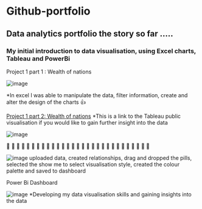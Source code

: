 # Github-portfolio
## Data analytics portfolio the story so far .....
### My initial introduction to data visualisation, using Excel charts, Tableau and PowerBi

Project 1 part 1 : Wealth of nations


![image](https://github.com/Mangeolles1/Github-portfolio/assets/169667075/375b8888-f206-4eb4-b77a-b7747c609304)

*In excel I was able to manipulate the data, filter information, create and alter the design of the charts :+1:



[Project 1 part 2: Wealth of nations](https://public.tableau.com/app/profile/amanda.mangeolles/viz/Wealthofnations-complete/Dashboard1?publish=yes) 
*This is a link to the Tableau public visualisation if you would like to gain further insight into the data




![image](https://github.com/Mangeolles1/Github-portfolio/assets/169667075/b4f9526a-39f4-4b7f-9755-7c7f19bf3817)






:clap: :clap: :clap: :clap: :clap: :clap: :clap: :clap: :clap: :clap: :clap: :clap: :clap: :clap: :clap: :clap: :clap: :clap: :clap: :clap: :clap: :clap: :clap: :clap: :clap: :clap: :clap: :clap: :clap: 

![image](https://github.com/Mangeolles1/Github-portfolio/assets/169667075/7d23675c-5ae6-4932-bc98-c34094617f44)
uploaded data, created relationships, drag and dropped the pills, selected the show me to select visualisation style, created the colour palette and saved to dashboard



Power Bi Dashboard


![image](https://github.com/Mangeolles1/Github-portfolio/assets/169667075/f5dcd0d0-7de3-4aa9-b8d0-53aece5652c8)
*Developing my data visualisation skills and gaining insights into the data
